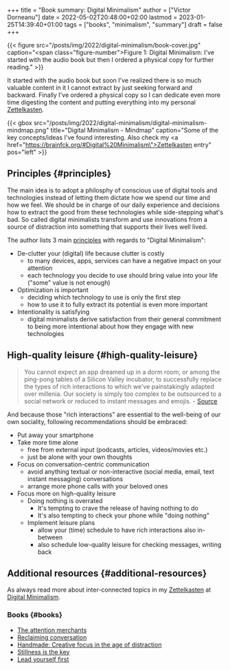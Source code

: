 +++
title = "Book summary: Digital Minimalism"
author = ["Victor Dorneanu"]
date = 2022-05-02T20:48:00+02:00
lastmod = 2023-01-25T14:39:40+01:00
tags = ["books", "minimalism", "summary"]
draft = false
+++

{{< figure src="/posts/img/2022/digital-minimalism/book-cover.jpg" caption="<span class=\"figure-number\">Figure 1: </span>Digital Minimalism: I've started with the audio book but then I ordered a physical copy for further reading." >}}

It started with the audio book but soon I've realized there is so much valuable content in
it I cannot extract by just seeking forward and backward. Finally I've ordered a physical
copy so I can dedicate even more time digesting the content and putting everything into my
personal [Zettelkasten](https://brainfck.org).

{{< gbox src="/posts/img/2022/digital-minimalism/digital-minimalism-mindmap.png" title="Digital Minimalism - Mindmap" caption="Some of the key concepts/ideas I've found interesting. Also check my <a href=\"https://brainfck.org/#Digital%20Minimalism\">Zettelkasten entry</a>" pos="left" >}}


## Principles {#principles}

The main idea is to adopt a philosphy of conscious use of digital tools and technologies
instead of letting them dictate how we spend our time and how we feel. We should be in
charge of our daily experience and decisions how to extract the good from these
technologies while side-stepping what's bad. So called digital minimalists transform and
use innovations from a source of distraction into something that supports their lives well
lived.

The author lists 3 main [principles](https://tw5.brainfck.org/#Digital%20Minimalism%20/%20Philosophy) with regards
to "Digital Minimalism":

-   De-clutter your (digital) life because clutter is costly
    -   to many devices, apps, services can have a negative impact on your attention
    -   each technology you decide to use should bring value into your life ("some" value is not enough)
-   Optimization is important
    -   deciding which technology to use is only the first step
    -   how to use it to fully extract its potential is even more important
-   Intentionality is satisfying
    -   digital minimalists derive satisfaction from their general commitment to being more
        intentional about how they engage with new technologies


## High-quality leisure {#high-quality-leisure}

> You cannot expect an app dreamed up in a dorm room, or among the ping-pong tables of a
> Silicon Valley incubator, to successfully replace the types of rich interactions to which
> we've painstakingly adapted over millenia. Our society is simply too complex to be
> outsourced to a social network or reduced to instant messages and emojis. - [Source](https://tw5.brainfck.org/#Digital%20Minimalism%20-%20Note%206)

And because those "rich interactions" are essential to the well-being of our own
sociality, following recommendations should be embraced:

-   Put away your smartphone
-   Take more time alone
    -   free from external input (podcasts, articles, videos/movies etc.)
    -   just be alone with your own thoughts
-   Focus on conversation-centric communication
    -   avoid anything textual or non-interactive (social media, email, text instant
        messaging) conversations
    -   arrange more phone calls with your beloved ones
-   Focus more on high-quality leisure
    -   Doing nothing is overrated
        -   It's tempting to crave the release of having nothing to do
        -   It's also tempting to check your phone while "doing nothing"
    -   Implement leisure plans
        -   allow your (time) schedule to have rich interactions also in-between
        -   also schedule low-quality leisure for checking messages, writing back


## Additional resources {#additional-resources}

As always read more about inter-connected topics in my [Zettelkasten](https://tw5.brainfck.org/#Zettelkasten)
at [Digital Minimalism](https://brainfck.org/#Digital%20Minimalism).


### Books {#books}

-   [The attention merchants](https://www.goodreads.com/book/show/28503628-the-attention-merchants)
-   [Reclaiming conversation](https://www.nytimes.com/2015/10/04/books/review/jonathan-franzen-reviews-sherry-turkle-reclaiming-conversation.html)
-   [Handmade: Creative focus in the age of distraction](https://www.goodreads.com/en/book/show/36447287)
-   [Stillness is the key](https://www.goodreads.com/book/show/43582733-stillness-is-the-key)
-   [Lead yourself first](https://www.goodreads.com/book/show/31451193-lead-yourself-first)
